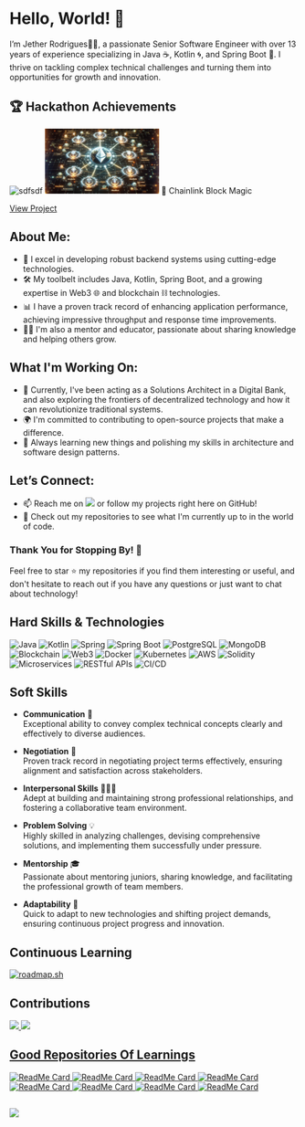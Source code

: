 <meta 
  http-equiv="Content-Security-Policy" 
  content="
    font-src 'self' data: github.githubassets.com *.githubassets.com https://www.githubstatus.com/; 
    img-src 'self' data: https://github-readme-linkedin-8688j7l4r-jether2011.vercel.app; 
    default-src 'self' https://github-readme-linkedin-8688j7l4r-jether2011.vercel.app"
/>

# Hello, World! 👋

I’m Jether Rodrigues🧑‍💻, a passionate Senior Software Engineer with over 13 years of experience specializing in Java ☕, Kotlin 🌀, and Spring Boot 🌱. I thrive on tackling complex technical challenges and turning them into opportunities for growth and innovation.

## 🏆 Hackathon Achievements
![sdfsdf](Blockshield "Blockshield")
<img src="https://github.com/jether2011/jether2011/blob/master/futuristic_blockchain_network.png" alt="Blockshield" width="200"/>
🏅 Chainlink Block Magic

[View Project](https://devpost.com/software/blockshield "View Project")

## About Me:
- 🚀 I excel in developing robust backend systems using cutting-edge technologies.
- 🛠️ My toolbelt includes Java, Kotlin, Spring Boot, and a growing expertise in Web3 🌐 and blockchain ⛓️ technologies.
- 📊 I have a proven track record of enhancing application performance, achieving impressive throughput and response time improvements.
- 👨‍🏫 I'm also a mentor and educator, passionate about sharing knowledge and helping others grow.

## What I'm Working On:
- 🔭 Currently, I've been acting as a Solutions Architect in a Digital Bank, and also exploring the frontiers of decentralized technology and how it can revolutionize traditional systems.
- 🌍 I'm committed to contributing to open-source projects that make a difference.
- 🌟 Always learning new things and polishing my skills in architecture and software design patterns.

## Let’s Connect:
- 📫 Reach me on [<img src="https://img.shields.io/badge/linkedin-%230077B5.svg?&style=for-the-badge&logo=linkedin&logoColor=white" />](https://br.linkedin.com/in/jetherodrigues) or follow my projects right here on GitHub!
- 💼 Check out my repositories to see what I'm currently up to in the world of code.

### Thank You for Stopping By! 🙏
Feel free to star ⭐ my repositories if you find them interesting or useful, and don't hesitate to reach out if you have any questions or just want to chat about technology!

## Hard Skills & Technologies
![Java](https://img.shields.io/badge/Java-ED8B00?style=for-the-badge&logo=java&logoColor=white)
![Kotlin](https://img.shields.io/badge/Kotlin-7F52FF?style=for-the-badge&logo=kotlin&logoColor=white)
![Spring](https://img.shields.io/badge/Spring-6DB33F?style=for-the-badge&logo=spring&logoColor=white) 
![Spring Boot](https://img.shields.io/badge/Spring_Boot-6DB33F?style=for-the-badge&logo=springboot&logoColor=white)
![PostgreSQL](https://img.shields.io/badge/PostgreSQL-316192?style=for-the-badge&logo=postgresql&logoColor=white)
![MongoDB](https://img.shields.io/badge/MongoDB-4EA94B?style=for-the-badge&logo=mongodb&logoColor=white)
![Blockchain](https://img.shields.io/badge/Blockchain-121D33?style=for-the-badge&logo=blockchain.com&logoColor=white)
![Web3](https://img.shields.io/badge/Web3-F16822?style=for-the-badge&logo=web3.js&logoColor=white)
![Docker](https://img.shields.io/badge/Docker-2496ED?style=for-the-badge&logo=docker&logoColor=white)
![Kubernetes](https://img.shields.io/badge/Kubernetes-326CE5?style=for-the-badge&logo=kubernetes&logoColor=white)
![AWS](https://img.shields.io/badge/AWS-232F3E?style=for-the-badge&logo=amazonaws&logoColor=white)
![Solidity](https://img.shields.io/badge/Solidity-363636?style=for-the-badge&logo=solidity&logoColor=white)
![Microservices](https://img.shields.io/badge/Microservices-007ACC?style=for-the-badge)
![RESTful APIs](https://img.shields.io/badge/RESTful_APIs-009688?style=for-the-badge)
![CI/CD](https://img.shields.io/badge/CI_CD-3C873A?style=for-the-badge&logo=gitlab&logoColor=white)

## Soft Skills

- **Communication** :speech_balloon:  
  Exceptional ability to convey complex technical concepts clearly and effectively to diverse audiences.

- **Negotiation** :handshake:  
  Proven track record in negotiating project terms effectively, ensuring alignment and satisfaction across stakeholders.

- **Interpersonal Skills** :people_holding_hands:  
  Adept at building and maintaining strong professional relationships, and fostering a collaborative team environment.

- **Problem Solving** :bulb:  
  Highly skilled in analyzing challenges, devising comprehensive solutions, and implementing them successfully under pressure.

- **Mentorship** :mortar_board:  
  Passionate about mentoring juniors, sharing knowledge, and facilitating the professional growth of team members.

- **Adaptability** :wrench:  
  Quick to adapt to new technologies and shifting project demands, ensuring continuous project progress and innovation.

## Continuous Learning

[![roadmap.sh](https://roadmap.sh/card/tall/646b47bdcb6301e67f880d04?variant=dark)](https://roadmap.sh)

## Contributions

<div>
  <a href="https://github.com/jether2011">
  <img height="180em" src="https://github-readme-stats.vercel.app/api/top-langs/?username=jether2011&layout=compact&langs_count=10&theme=dracula"/>
  <img height="180em" src="https://github-readme-stats.vercel.app/api?username=jether2011&show_icons=true&theme=dracula&include_all_commits=true&count_private=true"/>
</div>

## Good Repositories Of Learnings
![ReadMe Card](https://github-readme-stats.vercel.app/api/pin/?username=jether2011&repo=kotlin-studies&theme=dracula)
![ReadMe Card](https://github-readme-stats.vercel.app/api/pin/?username=jether2011&repo=spring-testcontainers-demo&theme=dracula)
![ReadMe Card](https://github-readme-stats.vercel.app/api/pin/?username=jether2011&repo=iot-api&theme=dracula)
![ReadMe Card](https://github-readme-stats.vercel.app/api/pin/?username=jether2011&repo=algorithm&theme=dracula)
![ReadMe Card](https://github-readme-stats.vercel.app/api/pin/?username=jether2011&repo=springboot-jms&theme=dracula)
![ReadMe Card](https://github-readme-stats.vercel.app/api/pin/?username=jether2011&repo=demo-spring-plugin-strategy&theme=dracula)
![ReadMe Card](https://github-readme-stats.vercel.app/api/pin/?username=jether2011&repo=rabbitmq-queue-retry&theme=dracula)
![ReadMe Card](https://github-readme-stats.vercel.app/api/pin/?username=jether2011&repo=Private-BESU-QBFT&theme=dracula)

##
[<img src="https://api.gitsponsors.com/api/badge/img?id=278515889" height="20">](https://api.gitsponsors.com/api/badge/link?p=ivZ7VpqfrkrNDvRtzBkiXjxeQolVi3dGRFenPtdYKG+HKldNjiZ6b3NxmBOLaTQ9dKybn+sG/LrSUdHRfDdLPj+43k5Drj5nQlnT9tkYl1PFMzBUaqxdH7Hr5jIb2AnHBO9BYTmuGbJ/wn/s4jpyFg==)
